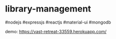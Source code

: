 # library-management
#nodejs #expressjs #reactjs #material-ui #mongodb

demo: https://vast-retreat-33559.herokuapp.com/
